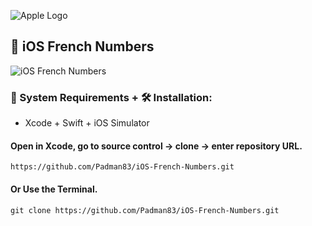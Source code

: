 ![Apple Logo](https://user-images.githubusercontent.com/45048950/73131198-bca1e580-4041-11ea-8f8d-ebfd844f0e64.png) 

## 📱 iOS French Numbers

![iOS French Numbers](https://user-images.githubusercontent.com/45048950/74254395-5d272380-4d2b-11ea-9154-9c97e7377a8f.gif)

### 🧰 System Requirements + 🛠️ Installation:

* Xcode + Swift + iOS Simulator

#### Open in Xcode, go to source control -> clone -> enter repository URL.

```
https://github.com/Padman83/iOS-French-Numbers.git
```
#### Or Use the Terminal.

```
git clone https://github.com/Padman83/iOS-French-Numbers.git
```




